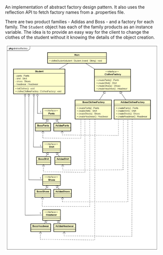 An implementation of abstract factory design pattern. It also uses the reflection API to fetch factory names from a .properties file.

There are two product families - Adidas and Boss - and a factory for each family. The `Student` object has each of the family products as an instance variable. The idea is to provide an easy way for the client to change the clothes of the student without it knowing the details of the object creation.

![alt text](UML%2002%20Abstract%20Factory.png)
